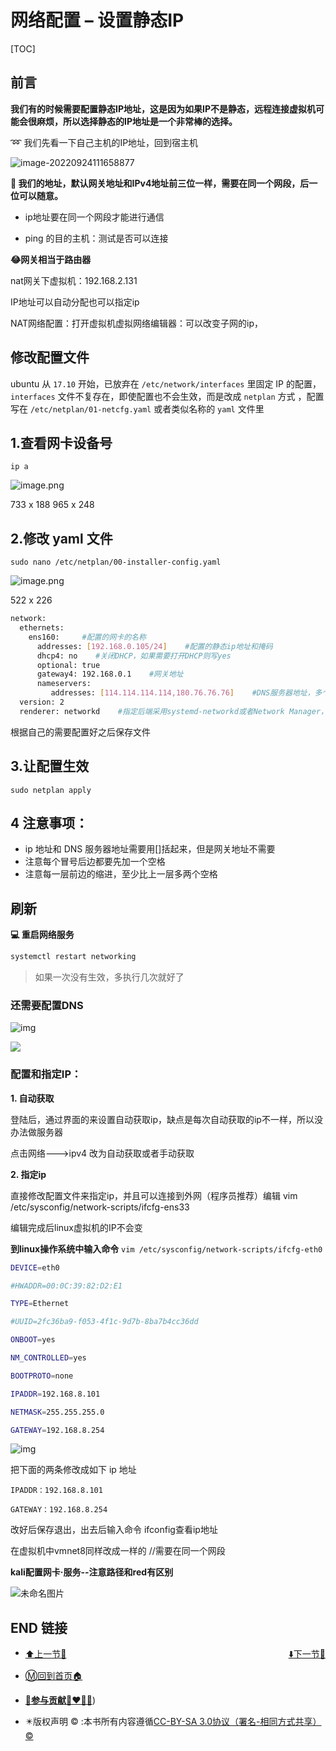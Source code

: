 # 网络配置 – 设置静态IP

[TOC]

## 前言

**我们有的时候需要配置静态IP地址，这是因为如果IP不是静态，远程连接虚拟机可能会很麻烦，所以选择静态的IP地址是一个非常棒的选择。**

:loop: 我们先看一下自己主机的IP地址，回到宿主机

![image-20220924111658877](http://sm.nsddd.top/smimage-20220924111658877.png?xxw@nsddd.top)



**🤏 我们的地址，默认网关地址和IPv4地址前三位一样，需要在同一个网段，后一位可以随意。**

+ ip地址要在同一个网段才能进行通信

+ ping 的目的主机：测试是否可以连接

   

**:joy:网关相当于路由器**

nat网关下虚拟机：192.168.2.131

IP地址可以自动分配也可以指定ip

NAT网络配置：打开虚拟机虚拟网络编辑器：可以改变子网的ip，

 

## 修改配置文件

ubuntu 从 `17.10` 开始，已放弃在 `/etc/network/interfaces` 里固定 IP 的配置，`interfaces` 文件不复存在，即使配置也不会生效，而是改成 `netplan` 方式 ，配置写在 `/etc/netplan/01-netcfg.yaml` 或者类似名称的 `yaml` 文件里

## 1.查看网卡设备号

```
ip a
```

![image.png](http://sm.nsddd.top/smimage-6370ca67.png?xxw@nsddd.top)

733 x 188 965 x 248



## 2.修改 yaml 文件

```
sudo nano /etc/netplan/00-installer-config.yaml
```

![image.png](http://sm.nsddd.top/smimage-33d1893b.png?xxw@nsddd.top)

522 x 226



```bash
network:
  ethernets:
    ens160:     #配置的网卡的名称
      addresses: [192.168.0.105/24]    #配置的静态ip地址和掩码
      dhcp4: no    #关闭DHCP，如果需要打开DHCP则写yes
      optional: true
      gateway4: 192.168.0.1    #网关地址
      nameservers:
         addresses: [114.114.114.114,180.76.76.76]    #DNS服务器地址，多个DNS服务器地址需要用英文逗号分隔开
  version: 2
  renderer: networkd    #指定后端采用systemd-networkd或者Network Manager，可不填写则默认使用systemd-workd
```

根据自己的需要配置好之后保存文件

## 3.让配置生效

```
sudo netplan apply
```

## 4 注意事项：

+ ip 地址和 DNS 服务器地址需要用[]括起来，但是网关地址不需要
+ 注意每个冒号后边都要先加一个空格
+ 注意每一层前边的缩进，至少比上一层多两个空格





## 刷新

**💻 重启网络服务**

```bash
systemctl restart networking
```

> 如果一次没有生效，多执行几次就好了



### 还需要配置DNS



![img](https://s2.loli.net/2022/03/26/YAe9783WZTidwfn.jpg)

![](https://s2.loli.net/2022/03/26/vK4qhZwltEMTXOf.png)



### 配置和指定IP：

**1.  自动获取**

登陆后，通过界面的来设置自动获取ip，缺点是每次自动获取的ip不一样，所以没办法做服务器

点击网络--->ipv4  改为自动获取或者手动获取

**2.  指定ip**

直接修改配置文件来指定ip，并且可以连接到外网（程序员推荐）编辑 vim /etc/sysconfig/network-scripts/ifcfg-ens33

编辑完成后linux虚拟机的IP不会变

**到linux操作系统中输入命令** `vim /etc/sysconfig/network-scripts/ifcfg-eth0`

```bash
DEVICE=eth0

#HWADDR=00:0C:39:82:D2:E1

TYPE=Ethernet

#UUID=2fc36ba9-f053-4f1c-9d7b-8ba7b4cc36dd

ONBOOT=yes

NM_CONTROLLED=yes

BOOTPROTO=none

IPADDR=192.168.8.101

NETMASK=255.255.255.0

GATEWAY=192.168.8.254
```

![img](https://s2.loli.net/2022/03/26/s7TaNrvUwA1olXp.jpg)

把下面的两条修改成如下 ip 地址

```
IPADDR：192.168.8.101

GATEWAY：192.168.8.254
```

改好后保存退出，出去后输入命令  ifconfig查看ip地址

在虚拟机中vmnet8同样改成一样的  //需要在同一个网段

 

 **kali配置网卡·服务--注意路径和red有区别**

![未命名图片](https://s2.loli.net/2022/03/26/MjlVzS3bd75Hu8r.png)

 

 

 

## END 链接
<ul><li><div><a href = '18.md' style='float:left'>⬆️上一节🔗</a><a href = '20.md' style='float: right'>⬇️下一节🔗</a></div></li></ul>

+ [Ⓜ️回到首页🏠](../README.md)

+ [**🫵参与贡献💞❤️‍🔥💖**](https://nsddd.top/archives/contributors))

+ ✴️版权声明 &copy; :本书所有内容遵循[CC-BY-SA 3.0协议（署名-相同方式共享）&copy;](http://zh.wikipedia.org/wiki/Wikipedia:CC-by-sa-3.0协议文本) 

